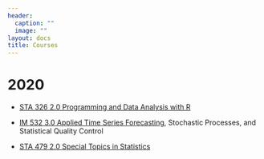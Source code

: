 ```yaml
---
header:
  caption: ""
  image: ""
layout: docs
title: Courses
---
```


# 2020

- [STA 326 2.0 Programming and Data Analysis with R](https://hellor.netlify.com/) 

- [IM 532 3.0 Applied Time Series Forecasting](https://tsforecasting-thiyanga.netlify.com/about/), Stochastic Processes, and Statistical Quality Control

- [STA 479 2.0 Special Topics in Statistics](https://tstdataviz.netlify.com/slides/2020dataviz.pdf)


 